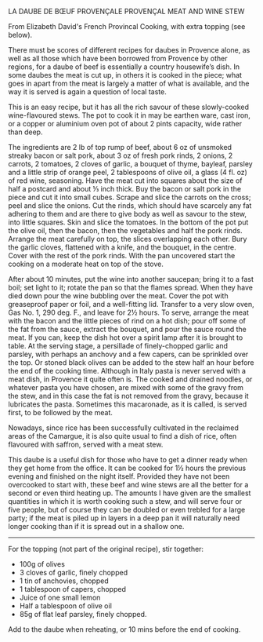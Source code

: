 LA DAUBE DE BŒUF PROVENÇALE PROVENÇAL MEAT AND WINE STEW

From Elizabeth David's French Provincal Cooking, with extra topping (see below). 

There must be scores of different recipes for daubes in Provence alone, as well as all those which have been borrowed from Provence by other regions, for a daube of beef is essentially a country housewife’s dish. In some daubes the meat is cut up, in others it is cooked in the piece; what goes in apart from the meat is largely a matter of what is available, and the way it is served is again a question of local taste.

This is an easy recipe, but it has all the rich savour of these slowly-cooked wine-flavoured stews. The pot to cook it in may be earthen ware, cast iron, or a copper or aluminium oven pot of about 2 pints capacity, wide rather than deep.

The ingredients are 2 lb of top rump of beef, about 6 oz of unsmoked streaky bacon or salt pork, about 3 oz of fresh pork rinds, 2 onions, 2 carrots, 2 tomatoes, 2 cloves of garlic, a bouquet of thyme, bayleaf, parsley and a little strip of orange peel, 2 tablespoons of olive oil, a glass (4 fl. oz) of red wine, seasoning.
Have the meat cut into squares about the size of half a postcard and about ⅓ inch thick. Buy the bacon or salt pork in the piece and cut it into small cubes.
Scrape and slice the carrots on the cross; peel and slice the onions. Cut the rinds, which should have scarcely any fat adhering to them and are there to give body as well as savour to the stew, into little squares. Skin and slice the tomatoes.
In the bottom of the pot put the olive oil, then the bacon, then the vegetables and half the pork rinds. Arrange the meat carefully on top, the slices overlapping each other. Bury the garlic cloves, flattened with a knife, and the bouquet, in the centre. Cover with the rest of the pork rinds. With the pan uncovered start the cooking on a moderate heat on top of the stove.

After about 10 minutes, put the wine into another saucepan; bring it to a fast boil; set light to it; rotate the pan so that the flames spread. When they have died down pour the wine bubbling over the meat. Cover the pot with greaseproof paper or foil, and a well-fitting lid. Transfer to a very slow oven, Gas No. 1, 290 deg. F., and leave for 2½ hours.
To serve, arrange the meat with the bacon and the little pieces of rind on a hot dish; pour off some of the fat from the sauce, extract the bouquet, and pour the sauce round the meat. If you can, keep the dish hot over a spirit lamp after it is brought to table. At the serving stage, a persillade of finely-chopped garlic and parsley, with perhaps an anchovy and a few capers, can be sprinkled over the top. Or stoned black olives can be added to the stew half an hour before the end of the cooking time.
Although in Italy pasta is never served with a meat dish, in Provence it quite often is. The cooked and drained noodles, or whatever pasta you have chosen, are mixed with some of the gravy from the stew, and in this case the fat is not removed from the gravy, because it lubricates the pasta. Sometimes this macaronade, as it is called, is served first, to be followed by the meat.

Nowadays, since rice has been successfully cultivated in the reclaimed areas of the Camargue, it is also quite usual to find a dish of rice, often flavoured with saffron, served with a meat stew.

This daube is a useful dish for those who have to get a dinner ready when they get home from the office. It can be cooked for 1½ hours the previous evening and finished on the night itself. Provided they have not been overcooked to start with, these beef and wine stews are all the better for a second or even third heating up. The amounts I have given are the smallest quantities in which it is worth cooking such a stew, and will serve four or five people, but of course they can be doubled or even trebled for a large party; if the meat is piled up in layers in a deep pan it will naturally need longer cooking than if it is spread out in a shallow one.

----------

For the topping (not part of the original recipe), stir together:

* 100g of olives
* 3 cloves of garlic, finely chopped
* 1 tin of anchovies, chopped 
* 1 tablespoon of capers, chopped
* Juice of one small lemon
* Half a tablespoon of olive oil
* 85g of flat leaf parsley, finely chopped.

Add to the daube when reheating, or 10 mins before the end of cooking.


